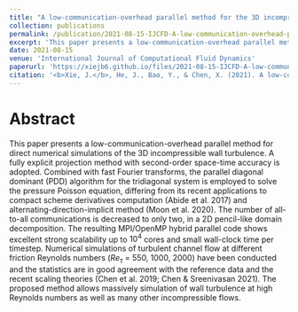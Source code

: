 ```yaml
---
title: "A low-communication-overhead parallel method for the 3D incompressible wall turbulence"
collection: publications
permalink: /publication/2021-08-15-IJCFD-A-low-communication-overhead-parallel-method-for-wall-turbulence
excerpt: 'This paper presents a low-communication-overhead parallel method for direct numerical simulations of the 3D incompressible wall turbulence. A fully explicit projection method with second-order space-time accuracy is adopted. Combined with fast Fourier transforms, the parallel diagonal dominant (PDD) algorithm for the tridiagonal system is employed to solve the pressure Poisson equation.'
date: 2021-08-15
venue: 'International Journal of Computational Fluid Dynamics'
paperurl: 'https://xiejb6.github.io/files/2021-08-15-IJCFD-A-low-communication-overhead-parallel-method-for-wall-turbulence.pdf'
citation: '<b>Xie, J.</b>, He, J., Bao, Y., & Chen, X. (2021). A low-communication-overhead parallel method for the 3D incompressible wall turbulence. <i>International Journal of Computational Fluid Dynamics</i>. https://doi.org/10.1080/10618562.2021.1971202.'
---
```


# Abstract

This paper presents a low-communication-overhead parallel method for direct numerical simulations of the 3D incompressible wall turbulence. A fully explicit projection method with second-order space-time accuracy is adopted. Combined with fast Fourier transforms, the parallel diagonal dominant (PDD) algorithm for the tridiagonal system is employed to solve the pressure Poisson equation, differing from its recent applications to compact scheme derivatives computation (Abide et al. 2017) and alternating-direction-implicit method (Moon et al. 2020). The number of all-to-all communications is decreased to only two, in a 2D pencil-like domain decomposition. The resulting MPI/OpenMP hybrid parallel code shows excellent strong scalability up to $10^4$ cores and small wall-clock time per timestep. Numerical simulations of turbulent channel flow at different friction Reynolds numbers ($Re_{\tau}$ = 550, 1000, 2000) have been conducted and the statistics are in good agreement with the reference data and the recent scaling theories (Chen et al. 2019; Chen \& Sreenivasan 2021). The proposed method allows massively simulation of wall turbulence at high Reynolds numbers as well as many other incompressible flows.